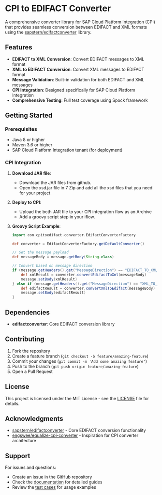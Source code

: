 # CPI to EDIFACT Converter

A comprehensive converter library for SAP Cloud Platform Integration (CPI) that provides seamless conversion between EDIFACT and XML formats using the [sapstern/edifactconverter](https://github.com/sapstern/edifactconverter) library.

## Features

- **EDIFACT to XML Conversion**: Convert EDIFACT messages to XML format
- **XML to EDIFACT Conversion**: Convert XML messages to EDIFACT format
- **Message Validation**: Built-in validation for both EDIFACT and XML messages
- **CPI Integration**: Designed specifically for SAP Cloud Platform Integration
- **Comprehensive Testing**: Full test coverage using Spock framework

## Getting Started

### Prerequisites

- Java 8 or higher
- Maven 3.6 or higher
- SAP Cloud Platform Integration tenant (for deployment)

### CPI Integration

1. **Download JAR file**:
   - Download the JAR files from github.
   - Open the xsd.jar file in 7 Zip and add all the xsd files that you need for your project

2. **Deploy to CPI**:
   - Upload the both JAR file to your CPI integration flow as an Archive
   - Add a groovy script step in your iflow.

3. **Groovy Script Example**:
   ```groovy
   import com.cpitoedifact.converter.EdifactConverterFactory

   def converter = EdifactConverterFactory.getDefaultConverter()
   
   // Get the message payload
   def messageBody = message.getBody(String.class)
   
   // Convert based on message direction
   if (message.getHeaders().get("MessageDirection") == "EDIFACT_TO_XML") {
       def xmlResult = converter.convertEdifactToXml(messageBody)
       message.setBody(xmlResult)
   } else if (message.getHeaders().get("MessageDirection") == "XML_TO_EDIFACT") {
       def edifactResult = converter.convertXmlToEdifact(messageBody)
       message.setBody(edifactResult)
   }
   ```

## Dependencies

- **edifactconverter**: Core EDIFACT conversion library

## Contributing

1. Fork the repository
2. Create a feature branch (`git checkout -b feature/amazing-feature`)
3. Commit your changes (`git commit -m 'Add some amazing feature'`)
4. Push to the branch (`git push origin feature/amazing-feature`)
5. Open a Pull Request

## License

This project is licensed under the MIT License - see the [LICENSE](LICENSE) file for details.

## Acknowledgments

- [sapstern/edifactconverter](https://github.com/sapstern/edifactconverter) - Core EDIFACT conversion functionality
- [engswee/equalize-cpi-converter](https://github.com/engswee/equalize-cpi-converter) - Inspiration for CPI converter architecture

## Support

For issues and questions:
- Create an issue in the GitHub repository
- Check the [documentation](docs/) for detailed guides
- Review the [test cases](src/test/) for usage examples
